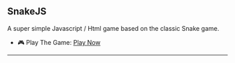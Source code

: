 ## SnakeJS

A super simple Javascript / Html game based on the classic Snake game.

- :video_game: Play The Game: [Play Now](https://inside4ndroid.github.io/SnakeJS/)

---